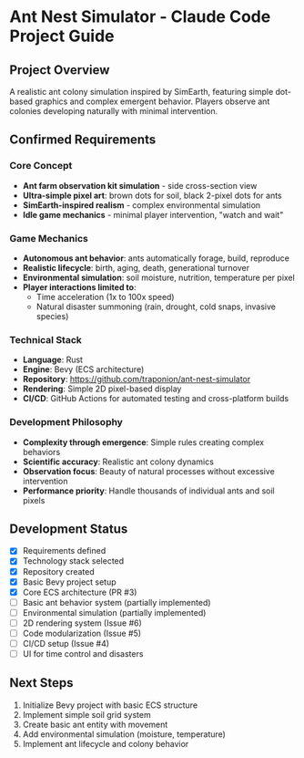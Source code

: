 # Ant Nest Simulator - Claude Code Project Guide

## Project Overview

A realistic ant colony simulation inspired by SimEarth, featuring simple dot-based graphics and complex emergent behavior. Players observe ant colonies developing naturally with minimal intervention.

## Confirmed Requirements

### Core Concept
- **Ant farm observation kit simulation** - side cross-section view
- **Ultra-simple pixel art**: brown dots for soil, black 2-pixel dots for ants
- **SimEarth-inspired realism** - complex environmental simulation
- **Idle game mechanics** - minimal player intervention, "watch and wait"

### Game Mechanics
- **Autonomous ant behavior**: ants automatically forage, build, reproduce
- **Realistic lifecycle**: birth, aging, death, generational turnover
- **Environmental simulation**: soil moisture, nutrition, temperature per pixel
- **Player interactions limited to**:
  - Time acceleration (1x to 100x speed)
  - Natural disaster summoning (rain, drought, cold snaps, invasive species)

### Technical Stack
- **Language**: Rust
- **Engine**: Bevy (ECS architecture)
- **Repository**: https://github.com/traponion/ant-nest-simulator
- **Rendering**: Simple 2D pixel-based display
- **CI/CD**: GitHub Actions for automated testing and cross-platform builds

### Development Philosophy
- **Complexity through emergence**: Simple rules creating complex behaviors
- **Scientific accuracy**: Realistic ant colony dynamics
- **Observation focus**: Beauty of natural processes without excessive intervention
- **Performance priority**: Handle thousands of individual ants and soil pixels

## Development Status
- [x] Requirements defined
- [x] Technology stack selected
- [x] Repository created
- [x] Basic Bevy project setup
- [x] Core ECS architecture (PR #3)
- [ ] Basic ant behavior system (partially implemented)
- [ ] Environmental simulation (partially implemented)
- [ ] 2D rendering system (Issue #6)
- [ ] Code modularization (Issue #5)
- [ ] CI/CD setup (Issue #4)
- [ ] UI for time control and disasters

## Next Steps
1. Initialize Bevy project with basic ECS structure
2. Implement simple soil grid system
3. Create basic ant entity with movement
4. Add environmental simulation (moisture, temperature)
5. Implement ant lifecycle and colony behavior